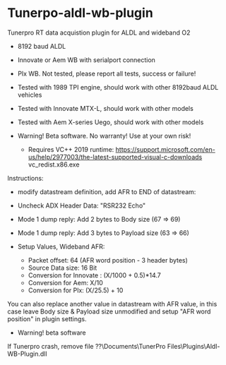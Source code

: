 # Tunerpo-aldl-wb-plugin
Tunerpro RT data acquistion plugin for ALDL and wideband O2

* 8192 baud ALDL
* Innovate or Aem WB with serialport connection
* Plx WB. Not tested, please report all tests, success or failure!

* Tested with 1989 TPI engine, should work with other 8192baud ALDL vehicles
* Tested with Innovate MTX-L, should work with other models
* Tested with Aem X-series Uego, should work with other models

* Warning! Beta software. No warranty! Use at your own risk!
  * Requires VC++ 2019 runtime: https://support.microsoft.com/en-us/help/2977003/the-latest-supported-visual-c-downloads vc_redist.x86.exe

Instructions:

- modify datastream definition, add AFR to END of datastream:

- Uncheck ADX Header Data: "RSR232 Echo"
- Mode 1 dump reply: Add 2 bytes to Body size (67 => 69)
- Mode 1 dump reply: Add 3 bytes to Payload size (63 => 66)
- Setup Values, Wideband AFR:
  - Packet offset: 64 (AFR word position - 3 header bytes)
  - Source Data size: 16 Bit
  - Conversion for Innovate : (X/1000 + 0.5)*14.7 
  - Conversion for Aem: X/10
  - Conversion for Plx: (X/25.5) + 10

You can also replace another value in datastream with AFR value, in this case leave Body size & Payload size unmodified and setup "AFR word position" in plugin settings.
* Warning! beta software

If Tunerpro crash, remove file ??\Documents\TunerPro Files\Plugins\Aldl-WB-Plugin.dll
